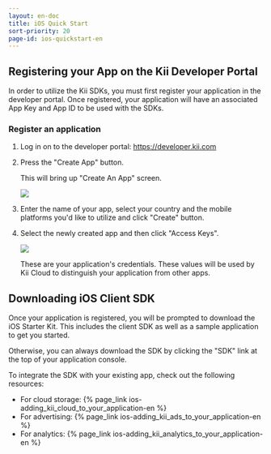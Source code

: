 ```yaml
---
layout: en-doc
title: iOS Quick Start
sort-priority: 20
page-id: ios-quickstart-en
---
```

## Registering your App on the Kii Developer Portal

In order to utilize the Kii SDKs, you must first register your application in the developer portal. Once registered, your application will have an associated App Key and App ID to be used with the SDKs.

### Register an application

1. Log in on to the developer portal: https://developer.kii.com
2. Press the "Create App" button.

    This will bring up "Create An App" screen.

    ![](01.png)

3. Enter the name of your app, select your country and the mobile platforms you'd like to utilize and click "Create" button.

4. Select the newly created app and then click "Access Keys".

    ![](02.png)

    These are your application's credentials.  These values will be used by Kii Cloud to distinguish your application from other apps.

## Downloading iOS Client SDK

Once your application is registered, you will be prompted to download the iOS Starter Kit. This includes the client SDK as well as a sample application to get you started.

Otherwise, you can always download the SDK by clicking the "SDK" link at the top of your application console.

To integrate the SDK with your existing app, check out the following resources:

* For cloud storage: {% page_link ios-adding_kii_cloud_to_your_application-en %}
* For advertising: {% page_link ios-adding_kii_ads_to_your_application-en %}
* For analytics: {% page_link ios-adding_kii_analytics_to_your_application-en %}
